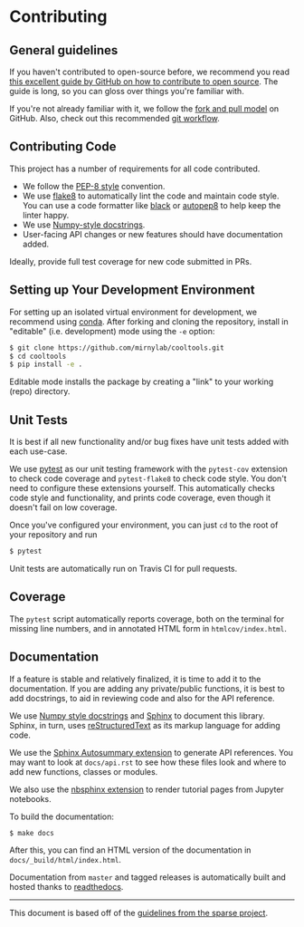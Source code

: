 # Contributing

## General guidelines

If you haven't contributed to open-source before, we recommend you read [this excellent guide by GitHub on how to contribute to open source](https://opensource.guide/how-to-contribute). The guide is long, so you can gloss over things you're familiar with.

If you're not already familiar with it, we follow the [fork and pull model](https://help.github.com/articles/about-collaborative-development-models) on GitHub. Also, check out this recommended [git workflow](https://www.asmeurer.com/git-workflow/).


## Contributing Code

This project has a number of requirements for all code contributed.

* We follow the [PEP-8 style](https://www.python.org/dev/peps/pep-0008/) convention.
* We use [flake8](http://flake8.pycqa.org/en/latest/) to automatically lint the code and maintain code style. You can use a code formatter like [black](https://github.com/psf/black) or [autopep8](https://github.com/hhatto/autopep8) to help keep the linter happy.
* We use [Numpy-style docstrings](https://numpydoc.readthedocs.io/en/latest/format.html).
* User-facing API changes or new features should have documentation added.

Ideally, provide full test coverage for new code submitted in PRs.


## Setting up Your Development Environment

For setting up an isolated virtual environment for development, we recommend using [conda](https://docs.conda.io/en/latest/miniconda.html). After forking and cloning the repository, install in "editable" (i.e. development) mode using the `-e` option:

```sh
$ git clone https://github.com/mirnylab/cooltools.git
$ cd cooltools
$ pip install -e .
```

Editable mode installs the package by creating a "link" to your working (repo) directory.


## Unit Tests

It is best if all new functionality and/or bug fixes have unit tests added with each use-case.

We use [pytest](https://docs.pytest.org/en/latest) as our unit testing framework with the `pytest-cov` extension to check code coverage and `pytest-flake8` to check code style. You don't need to configure these extensions yourself.
This automatically checks code style and functionality, and prints code coverage, even though it doesn't fail on low coverage. 

Once you've configured your environment, you can just `cd` to the root of your repository and run

```sh
$ pytest
```

Unit tests are automatically run on Travis CI for pull requests.


## Coverage

The `pytest` script automatically reports coverage, both on the terminal for missing line numbers, and in annotated HTML form in `htmlcov/index.html`.


## Documentation

If a feature is stable and relatively finalized, it is time to add it to the documentation. If you are adding any private/public functions, it is best to add docstrings, to aid in reviewing code and also for the API reference.

We use [Numpy style docstrings](https://numpydoc.readthedocs.io/en/latest/format.html>) and [Sphinx](http://www.sphinx-doc.org/en/stable) to document this library. Sphinx, in turn, uses [reStructuredText](http://www.sphinx-doc.org/en/stable/rest.html) as its markup language for adding code.

We use the [Sphinx Autosummary extension](http://www.sphinx-doc.org/en/stable/ext/autosummary.html) to generate API references. You may want to look at `docs/api.rst` to see how these files look and where to add new functions, classes or modules.

We also use the [nbsphinx extension](https://nbsphinx.readthedocs.io/en/0.5.0/) to render tutorial pages from Jupyter notebooks.

To build the documentation:

```sh
$ make docs
```

After this, you can find an HTML version of the documentation in `docs/_build/html/index.html`.

Documentation from `master` and tagged releases is automatically built and hosted thanks to [readthedocs](https://readthedocs.org/).


---

This document is based off of the [guidelines from the sparse project](https://github.com/pydata/sparse/blob/master/docs/contributing.rst).

